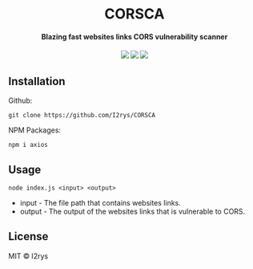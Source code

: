 <h1 align="center">CORSCA</h1>
<h4 align="center">Blazing fast websites links CORS vulnerability scanner<h4>
<p align="center">
	<a href="https://github.com/I2rys/CORSCA/blob/main/LICENSE"><img src="https://img.shields.io/github/license/I2rys/CORSCA?style=flat-square"></img></a>
	<a href="https://github.com/I2rys/CORSCA/issues"><img src="https://img.shields.io/github/issues/I2rys/CORSCA.svg"></img></a>
	<a href="https://nodejs.org/"><img src="https://img.shields.io/badge/-Nodejs-green?style=flat-square&logo=Node.js"></img></a>
</p>


## Installation
Github:
```
git clone https://github.com/I2rys/CORSCA
```

NPM Packages:
```
npm i axios
```

## Usage
```
node index.js <input> <output>
```
+ input - The file path that contains websites links.
+ output - The output of the websites links that is vulnerable to CORS.

## License
MIT © I2rys
